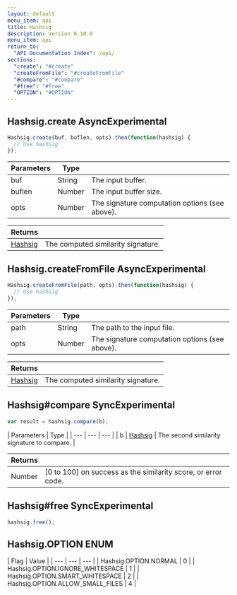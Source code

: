 ```yaml
---
layout: default
menu_item: api
title: Hashsig
description: Version 0.10.0
menu_item: api
return_to:
  "API Documentation Index": /api/
sections:
  "create": "#create"
  "createFromFile": "#createFromFile"
  "#compare": "#compare"
  "#free": "#free"
  "OPTION": "#OPTION"
---
```


## <a name="create"></a><span>Hashsig.</span>create <span class="tags"><span class="async">Async</span><span class="experimental">Experimental</span></span>

```js
Hashsig.create(buf, buflen, opts).then(function(hashsig) {
  // Use hashsig
});
```

| Parameters | Type |   |
| --- | --- | --- |
| buf | String | The input buffer. |
| buflen | Number | The input buffer size. |
| opts | Number | The signature computation options (see above). |

| Returns |  |
| --- | --- |
| [Hashsig](/api/hashsig/) | The computed similarity signature. |

## <a name="createFromFile"></a><span>Hashsig.</span>createFromFile <span class="tags"><span class="async">Async</span><span class="experimental">Experimental</span></span>

```js
Hashsig.createFromFile(path, opts).then(function(hashsig) {
  // Use hashsig
});
```

| Parameters | Type |   |
| --- | --- | --- |
| path | String | The path to the input file. |
| opts | Number | The signature computation options (see above). |

| Returns |  |
| --- | --- |
| [Hashsig](/api/hashsig/) | The computed similarity signature. |

## <a name="compare"></a><span>Hashsig#</span>compare <span class="tags"><span class="sync">Sync</span><span class="experimental">Experimental</span></span>

```js
var result = hashsig.compare(b);
```

| Parameters | Type |
| --- | --- | --- |
| b | [Hashsig](/api/hashsig/) | The second similarity signature to compare. |

| Returns |  |
| --- | --- |
| Number |  [0 to 100] on success as the similarity score, or error code. |

## <a name="free"></a><span>Hashsig#</span>free <span class="tags"><span class="sync">Sync</span><span class="experimental">Experimental</span></span>

```js
hashsig.free();
```

## <a name="OPTION"></a><span>Hashsig.</span>OPTION <span class="tags"><span class="enum">ENUM</span></span>

| Flag | Value |
| --- | --- | --- |
| <span>Hashsig.OPTION.</span>NORMAL | 0 |
| <span>Hashsig.OPTION.</span>IGNORE_WHITESPACE | 1 |
| <span>Hashsig.OPTION.</span>SMART_WHITESPACE | 2 |
| <span>Hashsig.OPTION.</span>ALLOW_SMALL_FILES | 4 |

